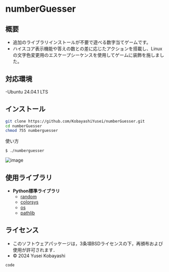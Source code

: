 # numberGuesser
概要
-----------------------
- 追加のライブラリインストールが不要で遊べる数字当てゲームです。
- ハイスコア表示機能や答えの数との差に応じたアクションを搭載し、Linuxの文字色変更用のエスケープシーケンスを使用してゲームに装飾を施しました。

対応環境
-----------------------
-Ubuntu 24.04.1 LTS

インストール
-----------------------
```bash
git clone https://github.com/KobayashiYusei/numberGuesser.git
cd numberGuesser
chmod 755 numberguesser
```

使い方
```
$ ./numberguesser
```
![image](https://github.com/user-attachments/assets/76d676b7-8ce1-4cdf-8bed-5f282d538db8)

使用ライブラリ
-----------------------
- **Python標準ライブラリ**
    - [random](https://github.com/python/cpython/blob/3.9/Lib/random.py) 
    - [colorsys](https://github.com/python/cpython/blob/main/Lib/colorsys.py)
    - [os](https://github.com/python/cpython/blob/main/Lib/os.py)
    - [pathlib](https://github.com/python/cpython/tree/3.13/Lib/pathlib/)

ライセンス
---------------------
- このソフトウェアパッケージは，3条項BSDライセンスの下，再頒布および使用が許可されます．
- © 2024 Yusei Kobayashi
```
code
```